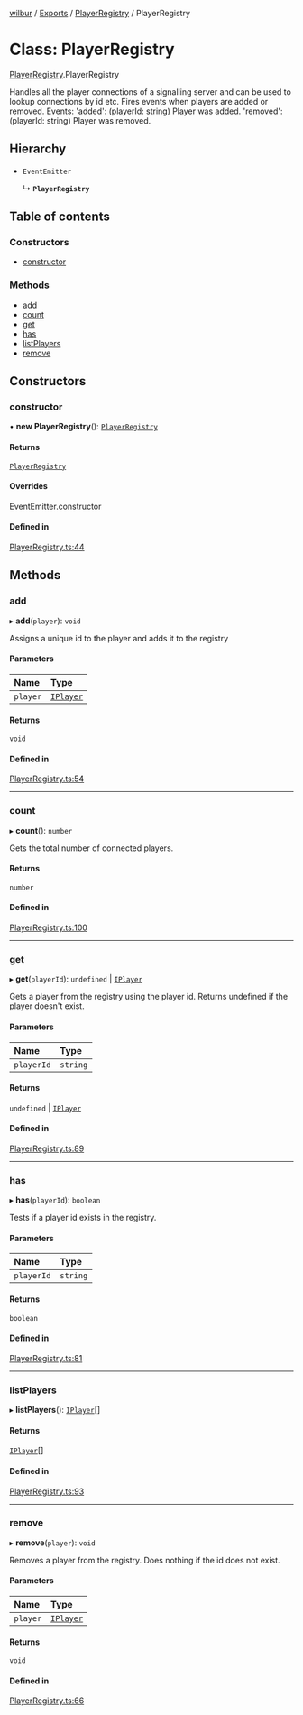 [wilbur](../README.md) / [Exports](../modules.md) / [PlayerRegistry](../modules/PlayerRegistry.md) / PlayerRegistry

# Class: PlayerRegistry

[PlayerRegistry](../modules/PlayerRegistry.md).PlayerRegistry

Handles all the player connections of a signalling server and
can be used to lookup connections by id etc.
Fires events when players are added or removed.
Events:
  'added': (playerId: string) Player was added.
  'removed': (playerId: string) Player was removed.

## Hierarchy

- `EventEmitter`

  ↳ **`PlayerRegistry`**

## Table of contents

### Constructors

- [constructor](PlayerRegistry.PlayerRegistry.md#constructor)

### Methods

- [add](PlayerRegistry.PlayerRegistry.md#add)
- [count](PlayerRegistry.PlayerRegistry.md#count)
- [get](PlayerRegistry.PlayerRegistry.md#get)
- [has](PlayerRegistry.PlayerRegistry.md#has)
- [listPlayers](PlayerRegistry.PlayerRegistry.md#listplayers)
- [remove](PlayerRegistry.PlayerRegistry.md#remove)

## Constructors

### constructor

• **new PlayerRegistry**(): [`PlayerRegistry`](PlayerRegistry.PlayerRegistry.md)

#### Returns

[`PlayerRegistry`](PlayerRegistry.PlayerRegistry.md)

#### Overrides

EventEmitter.constructor

#### Defined in

[PlayerRegistry.ts:44](https://github.com/mcottontensor/PixelStreamingInfrastructure/blob/9e99810/new_cirrus/src/PlayerRegistry.ts#L44)

## Methods

### add

▸ **add**(`player`): `void`

Assigns a unique id to the player and adds it to the registry

#### Parameters

| Name | Type |
| :------ | :------ |
| `player` | [`IPlayer`](../interfaces/PlayerRegistry.IPlayer.md) |

#### Returns

`void`

#### Defined in

[PlayerRegistry.ts:54](https://github.com/mcottontensor/PixelStreamingInfrastructure/blob/9e99810/new_cirrus/src/PlayerRegistry.ts#L54)

___

### count

▸ **count**(): `number`

Gets the total number of connected players.

#### Returns

`number`

#### Defined in

[PlayerRegistry.ts:100](https://github.com/mcottontensor/PixelStreamingInfrastructure/blob/9e99810/new_cirrus/src/PlayerRegistry.ts#L100)

___

### get

▸ **get**(`playerId`): `undefined` \| [`IPlayer`](../interfaces/PlayerRegistry.IPlayer.md)

Gets a player from the registry using the player id.
Returns undefined if the player doesn't exist.

#### Parameters

| Name | Type |
| :------ | :------ |
| `playerId` | `string` |

#### Returns

`undefined` \| [`IPlayer`](../interfaces/PlayerRegistry.IPlayer.md)

#### Defined in

[PlayerRegistry.ts:89](https://github.com/mcottontensor/PixelStreamingInfrastructure/blob/9e99810/new_cirrus/src/PlayerRegistry.ts#L89)

___

### has

▸ **has**(`playerId`): `boolean`

Tests if a player id exists in the registry.

#### Parameters

| Name | Type |
| :------ | :------ |
| `playerId` | `string` |

#### Returns

`boolean`

#### Defined in

[PlayerRegistry.ts:81](https://github.com/mcottontensor/PixelStreamingInfrastructure/blob/9e99810/new_cirrus/src/PlayerRegistry.ts#L81)

___

### listPlayers

▸ **listPlayers**(): [`IPlayer`](../interfaces/PlayerRegistry.IPlayer.md)[]

#### Returns

[`IPlayer`](../interfaces/PlayerRegistry.IPlayer.md)[]

#### Defined in

[PlayerRegistry.ts:93](https://github.com/mcottontensor/PixelStreamingInfrastructure/blob/9e99810/new_cirrus/src/PlayerRegistry.ts#L93)

___

### remove

▸ **remove**(`player`): `void`

Removes a player from the registry. Does nothing if the id
does not exist.

#### Parameters

| Name | Type |
| :------ | :------ |
| `player` | [`IPlayer`](../interfaces/PlayerRegistry.IPlayer.md) |

#### Returns

`void`

#### Defined in

[PlayerRegistry.ts:66](https://github.com/mcottontensor/PixelStreamingInfrastructure/blob/9e99810/new_cirrus/src/PlayerRegistry.ts#L66)
